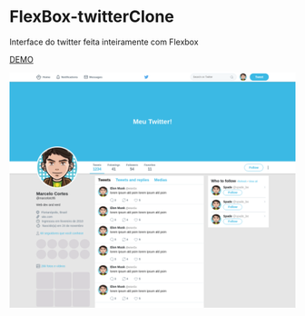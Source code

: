# FlexBox-twitterClone

Interface do twitter feita inteiramente com Flexbox

[DEMO](https://marcelotc.netlify.app/twitterclone)

![](images/twitterClone.png)
